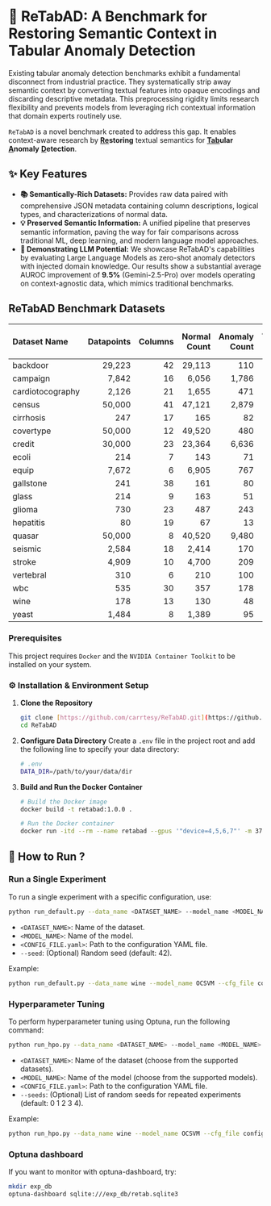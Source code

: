 # 🤔 ReTabAD: A Benchmark for Restoring Semantic Context in Tabular Anomaly Detection
Existing tabular anomaly detection benchmarks exhibit a fundamental disconnect from industrial practice. They systematically strip away semantic context by converting textual features into opaque encodings and discarding descriptive metadata. This preprocessing rigidity limits research flexibility and prevents models from leveraging rich contextual information that domain experts routinely use.

`ReTabAD` is a novel benchmark created to address this gap. It enables context-aware research by **<u>Re</u>storing** textual semantics for **<u>Tab</u>ular** **<u>A</u>nomaly** **<u>D</u>etection**.

## ✨ Key Features

* **📚 Semantically-Rich Datasets:** Provides raw data paired with comprehensive JSON metadata containing column descriptions, logical types, and characterizations of normal data.
* **💡 Preserved Semantic Information:** A unified pipeline that preserves semantic information, paving the way for fair comparisons across traditional ML, deep learning, and modern language model approaches.
* **🚀 Demonstrating LLM Potential:** We showcase ReTabAD's capabilities by evaluating Large Language Models as zero-shot anomaly detectors with injected domain knowledge. Our results show a substantial average AUROC improvement of **9.5%** (Gemini-2.5-Pro) over models operating on context-agnostic data, which mimics traditional benchmarks.

## ReTabAD Benchmark Datasets

| Dataset Name | Datapoints | Columns | Normal Count | Anomaly Count | Anomaly Ratio (%) |
| :--- | ---:| ---:| ---:| ---:| ---:|
| backdoor | 29,223 | 42 | 29,113 | 110 | 0.38 |
| campaign | 7,842 | 16 | 6,056 | 1,786 | 22.77 |
| cardiotocography | 2,126 | 21 | 1,655 | 471 | 22.15 |
| census | 50,000 | 41 | 47,121 | 2,879 | 5.76 |
| cirrhosis | 247 | 17 | 165 | 82 | 33.20 |
| covertype | 50,000 | 12 | 49,520 | 480 | 0.96 |
| credit | 30,000 | 23 | 23,364 | 6,636 | 22.12 |
| ecoli | 214 | 7 | 143 | 71 | 33.18 |
| equip | 7,672 | 6 | 6,905 | 767 | 10.00 |
| gallstone | 241 | 38 | 161 | 80 | 33.20 |
| glass | 214 | 9 | 163 | 51 | 23.83 |
| glioma | 730 | 23 | 487 | 243 | 33.29 |
| hepatitis | 80 | 19 | 67 | 13 | 16.25 |
| quasar | 50,000 | 8 | 40,520 | 9,480 | 18.96 |
| seismic | 2,584 | 18 | 2,414 | 170 | 6.58 |
| stroke | 4,909 | 10 | 4,700 | 209 | 4.26 |
| vertebral | 310 | 6 | 210 | 100 | 32.26 |
| wbc | 535 | 30 | 357 | 178 | 33.27 |
| wine | 178 | 13 | 130 | 48 | 26.97 |
| yeast | 1,484 | 8 | 1,389 | 95 | 6.40 |


### Prerequisites

This project requires `Docker` and the `NVIDIA Container Toolkit` to be installed on your system.

### ⚙️ Installation & Environment Setup

1.  **Clone the Repository**
    ```sh
    git clone [https://github.com/carrtesy/ReTabAD.git](https://github.com/carrtesy/ReTabAD.git)
    cd ReTabAD
    ```

2.  **Configure Data Directory**
    Create a `.env` file in the project root and add the following line to specify your data directory:
    ```bash
    # .env
    DATA_DIR=/path/to/your/data/dir
    ```

3.  **Build and Run the Docker Container**
    ```sh
    # Build the Docker image
    docker build -t retabad:1.0.0 .

    # Run the Docker container
    docker run -itd --rm --name retabad --gpus '"device=4,5,6,7"' -m 375g -v /:/workspace retabad:1.0.0
    ```

## 🚀 How to Run ?

### Run a Single Experiment
To run a single experiment with a specific configuration, use:

```sh
python run_default.py --data_name <DATASET_NAME> --model_name <MODEL_NAME> --cfg_file <CONFIG_FILE.yaml> [--seed 42]
```
- `<DATASET_NAME>`: Name of the dataset.
- `<MODEL_NAME>`: Name of the model.
- `<CONFIG_FILE.yaml>`: Path to the configuration YAML file.
- `--seed`: (Optional) Random seed (default: 42).

Example:
```sh
python run_default.py --data_name wine --model_name OCSVM --cfg_file configs/default/pyod/OCSVM.yaml --seed 42
```

### Hyperparameter Tuning
To perform hyperparameter tuning using Optuna, run the following command:

```sh
python run_hpo.py --data_name <DATASET_NAME> --model_name <MODEL_NAME> --cfg_file <CONFIG_FILE.yaml> [--seeds 0 1 2 3 4]
```
- `<DATASET_NAME>`: Name of the dataset (choose from the supported datasets).
- `<MODEL_NAME>`: Name of the model (choose from the supported models).
- `<CONFIG_FILE.yaml>`: Path to the configuration YAML file.
- `--seeds`: (Optional) List of random seeds for repeated experiments (default: 0 1 2 3 4).

Example:
```sh
python run_hpo.py --data_name wine --model_name OCSVM --cfg_file configs/hpo/pyod/OCSVM.yaml --seeds 0 1 2 3 4
```

### Optuna dashboard
If you want to monitor with optuna-dashboard, try:
```sh
mkdir exp_db
optuna-dashboard sqlite:///exp_db/retab.sqlite3
```
